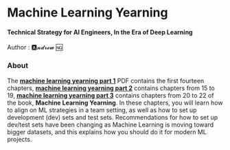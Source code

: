 # Machine Learning Yearning
#### Technical Strategy for AI Engineers, In the Era of Deep Learning

Author : 🅰️𝓷𝓭𝓻𝓮𝔀 🆖
### About

The [**machine learning yearning part 1**](/machine-learning-yearning.pdf) PDF contains the first fourteen chapters, [**machine learning yearning part 2**](/machine-learning-yearning-part2.pdf) contains chapters from 15 to 19, [**machine learning yearning part 3**](machine-learning-yearning-part3.pdf) contains chapters from 20 to 22 of the book, **Machine Learning Yearning**. In these chapters, you will learn how to align on ML strategies in a team setting, as well as how to set up development (dev) sets and test sets. Recommendations for how to set up dev/test sets have been changing as Machine Learning is moving toward bigger datasets, and this explains how you should do it for modern ML projects. 
